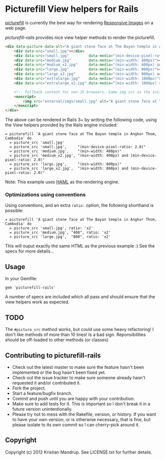 # Picturefill View helpers for Rails

[picturefill](https://github.com/scottjehl/picturefill) is currently the best way for rendering [Responsive Images](http://5by5.tv/webahead/25) on a web page.

*picturefill-rails* provides nice view helper methods to render the picturefill.

```html
<div data-picture data-alt="A giant stone face at The Bayon temple in Angkor Thom, Cambodia">
    <div data-src="small.jpg"></div>
    <div data-src="small.jpg"         data-media="(min-device-pixel-ratio: 2.0)"></div>
    <div data-src="medium.jpg"        data-media="(min-width: 400px)"></div>
    <div data-src="medium_x2.jpg"     data-media="(min-width: 400px) and (min-device-pixel-ratio: 2.0)"></div>
    <div data-src="large.jpg"         data-media="(min-width: 800px)"></div>
    <div data-src="large_x2.jpg"      data-media="(min-width: 800px) and (min-device-pixel-ratio: 2.0)"></div>  
    <div data-src="extralarge.jpg"    data-media="(min-width: 1000px)"></div>
    <div data-src="extralarge_x2.jpg" data-media="(min-width: 1000px) and (min-device-pixel-ratio: 2.0)"></div> 

    <!-- Fallback content for non-JS browsers. Same img src as the initial, unqualified source element. -->
    <noscript>
        <img src="external/imgs/small.jpg" alt="A giant stone face at The Bayon temple in Angkor Thom, Cambodia">
    </noscript>
</div>
```   

The above can be rendered in Rails 3+ by writing the following code, using the View helpers provided by the Rails engine included: 

```haml
= picturefill 'A giant stone face at The Bayon temple in Angkor Thom, Cambodia' do
  = picture_src 'small.jpg'
  = picture_src 'small.jpg',     "(min-device-pixel-ratio: 2.0)"
  = picture_src 'medium.jpg',    "(min-width: 400px)"
  = picture_src 'medium_x2.jpg', "(min-width: 400px) and (min-device-pixel-ratio: 2.0)"
  = picture_src 'largs.jpg',     "(min-width: 800px)"
  = picture_src 'large_x2.jpg',  "(min-width: 800px) and (min-device-pixel-ratio: 2.0)"
```

Note: This example uses [HAML](https://github.com/haml/haml) as the rendering engine.

### Optimizations using conventions

Using conventions, and an extra `ratio:` option, the following shorthand is possible:

```haml
= picturefill 'A giant stone face at The Bayon temple in Angkor Thom, Cambodia' do
  = picture_src 'small.jpg', ratio: 'x2'
  = picture_src 'medium.jpg', "400", ratio: 'x2'
  = picture_src 'large.jpg',  "800", ratio: 'x2'  
```

This will ouput exactly the same HTML as the previous example :)
See the specs for more details...

## Usage

In your Gemfile:

`gem 'picturefill-rails'`

A number of specs are included which all pass and should ensure that the view helpers work as expected.

## TODO

The `#picture_src` method works, but could use some heavy refactoring! I don't like methods of more than 10 lines! Is a bad sign. Reponsibilities should be off-loaded to other methods (or classes)

## Contributing to picturefill-rails
 
* Check out the latest master to make sure the feature hasn't been implemented or the bug hasn't been fixed yet.
* Check out the issue tracker to make sure someone already hasn't requested it and/or contributed it.
* Fork the project.
* Start a feature/bugfix branch.
* Commit and push until you are happy with your contribution.
* Make sure to add tests for it. This is important so I don't break it in a future version unintentionally.
* Please try not to mess with the Rakefile, version, or history. If you want to have your own version, or is otherwise necessary, that is fine, but please isolate to its own commit so I can cherry-pick around it.

## Copyright

Copyright (c) 2012 Kristian Mandrup. See LICENSE.txt for
further details.

